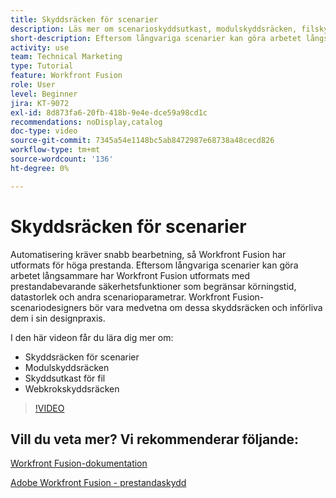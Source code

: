 ```yaml
---
title: Skyddsräcken för scenarier
description: Läs mer om scenarioskyddsutkast, modulskyddsräcken, filskyddsutkast och webkrokskyddsräcken i  [!DNL Adobe Workfront Fusion].
short-description: Eftersom långvariga scenarier kan göra arbetet långsammare har Workfront Fusion utformats med prestandabevarande säkerhetsfunktioner som begränsar körningstid, datastorlek och andra scenarioparametrar
activity: use
team: Technical Marketing
type: Tutorial
feature: Workfront Fusion
role: User
level: Beginner
jira: KT-9072
exl-id: 8d873fa6-20fb-418b-9e4e-dce59a98cd1c
recommendations: noDisplay,catalog
doc-type: video
source-git-commit: 7345a54e1148bc5ab8472987e68738a48cecd826
workflow-type: tm+mt
source-wordcount: '136'
ht-degree: 0%

---
```


# Skyddsräcken för scenarier

Automatisering kräver snabb bearbetning, så Workfront Fusion har utformats för höga prestanda. Eftersom långvariga scenarier kan göra arbetet långsammare har Workfront Fusion utformats med prestandabevarande säkerhetsfunktioner som begränsar körningstid, datastorlek och andra scenarioparametrar. Workfront Fusion-scenariodesigners bör vara medvetna om dessa skyddsräcken och införliva dem i sin designpraxis.

I den här videon får du lära dig mer om:

* Skyddsräcken för scenarier
* Modulskyddsräcken
* Skyddsutkast för fil
* Webkrokskyddsräcken

>[!VIDEO](https://video.tv.adobe.com/v/335314/?quality=12&learn=on)

## Vill du veta mer? Vi rekommenderar följande:

[Workfront Fusion-dokumentation](https://experienceleague.adobe.com/docs/workfront/using/adobe-workfront-fusion/workfront-fusion-2.html?lang=en)

[Adobe Workfront Fusion - prestandaskydd](https://experienceleague.adobe.com/docs/workfront/using/adobe-workfront-fusion/get-started-with-workfront-fusion/fusion-performance-guardrails.html)
